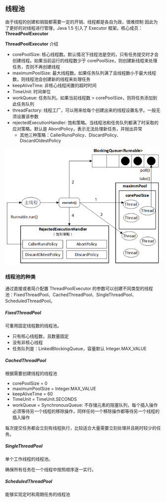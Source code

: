 ## 线程池

由于线程的创建和销毁都需要一定的开销、线程都是各自为政，很难控制 因此为了更好的对线程进行管理，Java 1.5 引入了 Executor 框架。核心成员：**ThreadPoolExecutor**

**ThreadPoolExecutor** 介绍

- corePoolSize: 核心线程数。默认情况下线程池是空的，只有任务提交时才会创建线程。如果当前运行的线程数少于 corePoolSize，则创建新线程来处理任务，否则不再创建线程
- maximumPoolSize: 最大线程数。如果任务队列满了且线程数小于最大线程数，则线程池会创建新的线程来处理任务
- keepAliveTime: 非核心线程闲置的超时时间
- TimeUnit: 时间单位
- workQueue: 任务队列。如果当前线程数 > corePoolSize，则将任务添加到此任务队列
- threadFactory: 线程工厂，可以用来给每个创建出来的线程设置名字。一般无须设置该参数
- rejectedExecutionHandler: 饱和策略。当线程池和任务队列都满了时采取的应对策略。默认是 AbordPolicy，表示无法处理新任务，并抛出异常
    - 其他三种策略：CallerRunsPolicy、DiscardPolicy、DiscardOldestPolicy

![线程池执行示意图](./imgs/img-thread.png)


### 线程池的种类

通过直接或者简介配置 ThreadPoolExecutor 的参数可以创建不同类型的线程池：FixedThreadPool、CachedThreadPool、SingleThreadPool、ScheduledThreadPool。

##### FixedThreadPool
可重用固定线程数的线程池。

- 只有核心线程数，且数量固定
- 没有非核心线程
- 任务队列是：LinkedBlockingQueue，容量默认 Integer.MAX_VALUE

##### CachedThreadPool

根据需要创建线程的线程池

- corePoolSize = 0
- maximumPoolSize = Integer.MAX_VALUE
- keepAliveTime = 60
- TimeUnit = TimeUnit.SECONDS
- workQueue = SynchronousQueue: 不存储元素的阻塞队列，每个插入操作必须等待另一个线程的移除操作，同样任何一个移除操作都等待另一个线程的插入操作

每次提交任务都会立刻有线程执行，比较适合大量需要立刻处理并且耗时较少的任务。

##### SingleThreadPool

单个工作线程的线程池。

确保所有任务在一个线程中按照顺序逐一实行。


##### ScheduledThreadPool

能够实现定时和周期任务的线程池